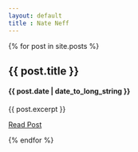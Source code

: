 ```yaml
---
layout: default
title : Nate Neff
---
```


{% for post in site.posts %}
<div>
    <h2>{{ post.title }}</h2>
    <h4>{{ post.date | date_to_long_string }}</h4>
    <p>{{ post.excerpt }}</p>
    <p>
        <a href="{{ post.url }}">Read Post</a>
    </p>
</div>
{% endfor %}

